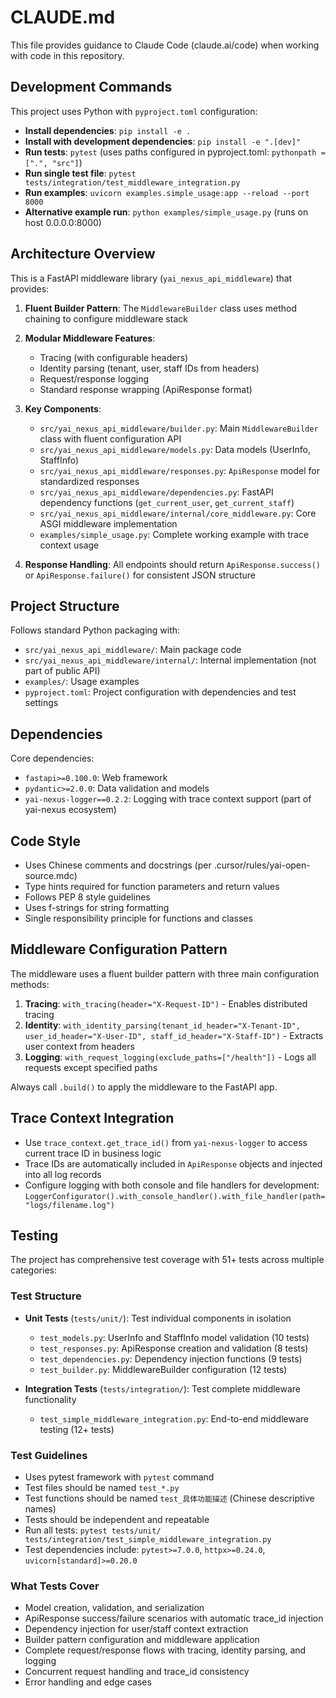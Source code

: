 # CLAUDE.md

This file provides guidance to Claude Code (claude.ai/code) when working with code in this repository.

## Development Commands

This project uses Python with `pyproject.toml` configuration:

- **Install dependencies**: `pip install -e .`
- **Install with development dependencies**: `pip install -e ".[dev]"`
- **Run tests**: `pytest` (uses paths configured in pyproject.toml: `pythonpath = [".", "src"]`)
- **Run single test file**: `pytest tests/integration/test_middleware_integration.py`
- **Run examples**: `uvicorn examples.simple_usage:app --reload --port 8000`
- **Alternative example run**: `python examples/simple_usage.py` (runs on host 0.0.0.0:8000)

## Architecture Overview

This is a FastAPI middleware library (`yai_nexus_api_middleware`) that provides:

1. **Fluent Builder Pattern**: The `MiddlewareBuilder` class uses method chaining to configure middleware stack
2. **Modular Middleware Features**:
   - Tracing (with configurable headers)
   - Identity parsing (tenant, user, staff IDs from headers)
   - Request/response logging
   - Standard response wrapping (ApiResponse format)

3. **Key Components**:
   - `src/yai_nexus_api_middleware/builder.py`: Main `MiddlewareBuilder` class with fluent configuration API
   - `src/yai_nexus_api_middleware/models.py`: Data models (UserInfo, StaffInfo)
   - `src/yai_nexus_api_middleware/responses.py`: `ApiResponse` model for standardized responses
   - `src/yai_nexus_api_middleware/dependencies.py`: FastAPI dependency functions (`get_current_user`, `get_current_staff`)
   - `src/yai_nexus_api_middleware/internal/core_middleware.py`: Core ASGI middleware implementation
   - `examples/simple_usage.py`: Complete working example with trace context usage

4. **Response Handling**: All endpoints should return `ApiResponse.success()` or `ApiResponse.failure()` for consistent JSON structure

## Project Structure

Follows standard Python packaging with:
- `src/yai_nexus_api_middleware/`: Main package code
- `src/yai_nexus_api_middleware/internal/`: Internal implementation (not part of public API)
- `examples/`: Usage examples
- `pyproject.toml`: Project configuration with dependencies and test settings

## Dependencies

Core dependencies:
- `fastapi>=0.100.0`: Web framework
- `pydantic>=2.0.0`: Data validation and models
- `yai-nexus-logger==0.2.2`: Logging with trace context support (part of yai-nexus ecosystem)

## Code Style

- Uses Chinese comments and docstrings (per .cursor/rules/yai-open-source.mdc)
- Type hints required for function parameters and return values
- Follows PEP 8 style guidelines
- Uses f-strings for string formatting
- Single responsibility principle for functions and classes

## Middleware Configuration Pattern

The middleware uses a fluent builder pattern with three main configuration methods:

1. **Tracing**: `with_tracing(header="X-Request-ID")` - Enables distributed tracing
2. **Identity**: `with_identity_parsing(tenant_id_header="X-Tenant-ID", user_id_header="X-User-ID", staff_id_header="X-Staff-ID")` - Extracts user context from headers
3. **Logging**: `with_request_logging(exclude_paths=["/health"])` - Logs all requests except specified paths

Always call `.build()` to apply the middleware to the FastAPI app.

## Trace Context Integration

- Use `trace_context.get_trace_id()` from `yai-nexus-logger` to access current trace ID in business logic
- Trace IDs are automatically included in `ApiResponse` objects and injected into all log records
- Configure logging with both console and file handlers for development: `LoggerConfigurator().with_console_handler().with_file_handler(path="logs/filename.log")`

## Testing

The project has comprehensive test coverage with 51+ tests across multiple categories:

### Test Structure

- **Unit Tests** (`tests/unit/`): Test individual components in isolation
  - `test_models.py`: UserInfo and StaffInfo model validation (10 tests)
  - `test_responses.py`: ApiResponse creation and validation (8 tests)  
  - `test_dependencies.py`: Dependency injection functions (9 tests)
  - `test_builder.py`: MiddlewareBuilder configuration (12 tests)

- **Integration Tests** (`tests/integration/`): Test complete middleware functionality
  - `test_simple_middleware_integration.py`: End-to-end middleware testing (12+ tests)

### Test Guidelines

- Uses pytest framework with `pytest` command
- Test files should be named `test_*.py`
- Test functions should be named `test_具体功能描述` (Chinese descriptive names)
- Tests should be independent and repeatable
- Run all tests: `pytest tests/unit/ tests/integration/test_simple_middleware_integration.py`
- Test dependencies include: `pytest>=7.0.0`, `httpx>=0.24.0`, `uvicorn[standard]>=0.20.0`

### What Tests Cover

- Model creation, validation, and serialization
- ApiResponse success/failure scenarios with automatic trace_id injection
- Dependency injection for user/staff context extraction
- Builder pattern configuration and middleware application
- Complete request/response flows with tracing, identity parsing, and logging
- Concurrent request handling and trace_id consistency
- Error handling and edge cases

